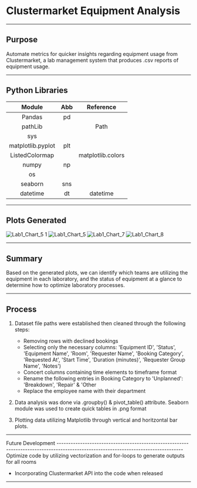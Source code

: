 # Clustermarket Equipment Analysis
-----------------------------------------------------------------------------------------------------------------------------------
Purpose
-----------------------------------------------------------------------------------------------------------------------------------
Automate metrics for quicker insights regarding equipment usage from Clustermarket, a lab management system that produces .csv reports of equipment usage. 

-----------------------------------------------------------------------------------------------------------------------------------
Python Libraries
-----------------------------------------------------------------------------------------------------------------------------------

| Module |  Abb    | Reference |
| :---:   | :---: | :---: |
| Pandas | pd  | |
| pathLib | | Path   |
| sys |   | |
| matplotlib.pyplot | plt   | |
|ListedColormap ||  matplotlib.colors  |
| numpy | np  ||
| os |   ||
| seaborn | sns  ||
| datetime | dt  | datetime |

-----------------------------------------------------------------------------------------------------------------------------------
Plots Generated
---------------------------------------------------------------------------------------------------------------------------------
![Lab1_Chart_5 1](https://github.com/lleiva25/Clustermarket_Insight_Analysis/assets/140974405/8ba8759d-c158-4b22-b1da-6b37013c83d3)
![Lab1_Chart_5](https://github.com/lleiva25/Clustermarket_Insight_Analysis/assets/140974405/11590f8d-7606-4bd1-b131-74df5e939152)
![Lab1_Chart_7](https://github.com/lleiva25/Clustermarket_Insight_Analysis/assets/140974405/8f2a8729-46ed-4be8-bb9e-153b6628e241)
![Lab1_Chart_8](https://github.com/lleiva25/Clustermarket_Insight_Analysis/assets/140974405/a1ad521d-fe48-4252-a317-fc1f8ab94ac2)

-----------------------------------------------------------------------------------------------------------------------------------
 
Summary
----------------------------------------------------------------------------------------------------------------------------------
Based on the generated plots, we can identify which teams are utilizing the equipment in each laboratory, and the status of equipment at a glance to determine how to optimize laboratory processes.

-----------------------------------------------------------------------------------------------------------------------------------
Process
-----------------------------------------------------------------------------------------------------------------------------------
1. Dataset file paths were established then cleaned through the following steps:
    - Removing rows with declined bookings
    - Selecting only the necessary columns:
                'Equipment ID',
                'Status',
                'Equipment Name',
                'Room',
                'Requester Name',
                'Booking Category',
                'Requested At',
                'Start Time',
                'Duration (minutes)',
                'Requester Group Name',
                'Notes')
    - Concert columns containing time elements to timeframe format
    - Rename the following entries in Booking Category to 'Unplanned': 'Breakdown', 'Repair' & 'Other
    - Replace the employee name with their department
      
2. Data analysis was done via .groupby() & pivot_table() attribute. Seaborn module was used to create quick tables in .png format
   
3. Plotting data utilizing Matplotlib  through vertical and horitzontal bar plots. 

-----------------------------------------------------------------------------------------------------------------------------------
Future Development
----------------------------------------------------------------------------------------------------------------------------------- Optimize code by utilizing vectorization and for-loops to generate outputs for all rooms
- Incorporating Clustermarket API into the code when released
-----------------------------------------------------------------------------------------------------------------------------------

